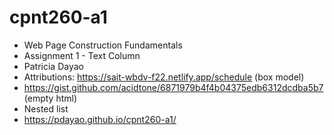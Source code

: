 # cpnt260-a1
- Web Page Construction Fundamentals
- Assignment 1 - Text Column 
- Patricia Dayao
- Attributions: https://sait-wbdv-f22.netlify.app/schedule (box model)
- https://gist.github.com/acidtone/6871979b4f4b04375edb6312dcdba5b7 (empty html)
- Nested list
- https://pdayao.github.io/cpnt260-a1/
